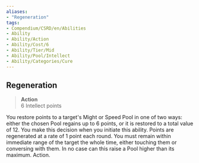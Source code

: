 ```yaml
---
aliases:
- "Regeneration"
tags:
- Compendium/CSRD/en/Abilities
- Ability
- Ability/Action
- Ability/Cost/6
- Ability/Tier/Mid
- Ability/Pool/Intellect
- Ability/Categories/Cure
---
```


  
## Regeneration  
>**Action**  
>6 Intellect points
  
You restore points to a target's Might or Speed Pool in one of two ways: either the chosen Pool regains up to 6 points, or it is restored to a total value of 12. You make this decision when you initiate this ability. Points are regenerated at a rate of 1 point each round. You must remain within immediate range of the target the whole time, either touching them or conversing with them. In no case can this raise a Pool higher than its maximum. Action.